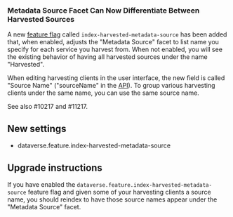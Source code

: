 ### Metadata Source Facet Can Now Differentiate Between Harvested Sources

A new [feature flag](https://dataverse-guide--11217.org.readthedocs.build/en/11217/installation/config.html#feature-flags) called `index-harvested-metadata-source` has been added that, when enabled, adjusts the "Metadata Source" facet to list name you specify for each service you harvest from. When not enabled, you will see the existing behavior of having all harvested sources under the name "Harvested".

When editing harvesting clients in the user interface, the new field is called "Source Name" ("sourceName" in the [API](https://dataverse-guide--11217.org.readthedocs.build/en/11217/api/native-api.html#create-a-harvesting-client)). To group various harvesting clients under the same name, you can use the same source name.

See also #10217 and #11217.

## New settings

- dataverse.feature.index-harvested-metadata-source

## Upgrade instructions

If you have enabled the `dataverse.feature.index-harvested-metadata-source` feature flag and given some of your harvesting clients a source name, you should reindex to have those source names appear under the "Metadata Source" facet.
